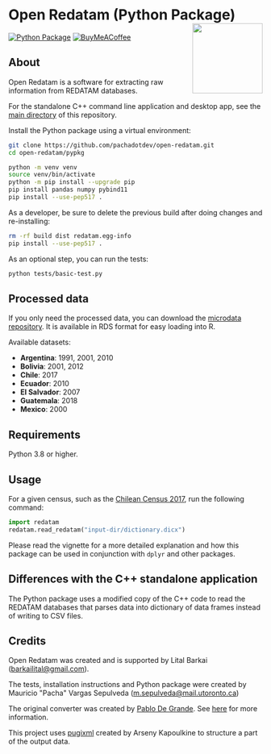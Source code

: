 # Open Redatam (Python Package) <img src="man/figures/logo.svg" align="right" height="139" alt="" />

[![Python Package](https://github.com/pachadotdev/open-redatam/actions/workflows/build-pypkg.yml/badge.svg)](https://github.com/pachadotdev/open-redatam/actions/workflows/build-pypkg.yml)
[![BuyMeACoffee](https://raw.githubusercontent.com/pachadotdev/buymeacoffee-badges/main/bmc-donate-white.svg)](https://buymeacoffee.com/pacha)

## About

Open Redatam is a software for extracting raw information from REDATAM databases.

For the standalone C++ command line application and desktop app, see the [main directory](https://github.com/pachadotdev/open-redatam/) of this repository.

Install the Python package using a virtual environment:

```bash
git clone https://github.com/pachadotdev/open-redatam.git
cd open-redatam/pypkg

python -m venv venv
source venv/bin/activate
python -m pip install --upgrade pip
pip install pandas numpy pybind11
pip install --use-pep517 .
```

As a developer, be sure to delete the previous build after doing changes and re-installing:

```bash
rm -rf build dist redatam.egg-info
pip install --use-pep517 .
```

As an optional step, you can run the tests:

```bash
python tests/basic-test.py
```

## Processed data

If you only need the processed data, you can download the [microdata repository](https://github.com/pachadotdev/redatam-microdata/releases). It is available in RDS format for easy loading into R.

Available datasets:

- **Argentina**: 1991, 2001, 2010  
- **Bolivia**: 2001, 2012  
- **Chile**: 2017  
- **Ecuador**: 2010  
- **El Salvador**: 2007  
- **Guatemala**: 2018  
- **Mexico**: 2000  

## Requirements

Python 3.8 or higher.

## Usage

For a given census, such as the [Chilean Census 2017](https://redatam.org/cdr/descargas/censos/poblacion/CP2017CHL.zip), run the following command:

```python
import redatam
redatam.read_redatam("input-dir/dictionary.dicx")
```

Please read the vignette for a more detailed explanation and how this package can be used in conjunction with `dplyr` and other packages.

## Differences with the C++ standalone application

The Python package uses a modified copy of the C++ code to read the REDATAM databases that parses data into dictionary of data frames instead of writing to CSV files.

## Credits

Open Redatam was created and is supported by Lital Barkai (barkailital@gmail.com).

The tests, installation instructions and Python package were created by Mauricio "Pacha" Vargas Sepulveda (m.sepulveda@mail.utoronto.ca)

The original converter was created by [Pablo De Grande](https://github.com/discontinuos). See [here](https://www.scielo.org.mx/scielo.php?script=sci_arttext&pid=S0186-72102016000300811) for more information.

This project uses [pugixml](https://github.com/zeux/pugixml) created by Arseny Kapoulkine to structure a part of the output data.
